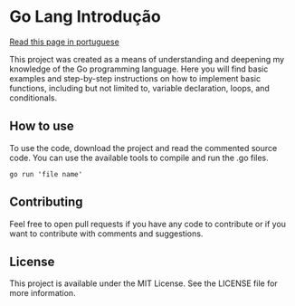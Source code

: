 # Go Lang Introdução

[Read this page in portuguese](https://github.com/elvisthermo/Go-Lang-Introducao.README-pt.md)

This project was created as a means of understanding and deepening my knowledge of the Go programming language. Here you will find basic examples and step-by-step instructions on how to implement basic functions, including but not limited to, variable declaration, loops, and conditionals.

## How to use

To use the code, download the project and read the commented source code. You can use the available tools to compile and run the .go files.

```
go run 'file name'
```

## Contributing

Feel free to open pull requests if you have any code to contribute or if you want to contribute with comments and suggestions.

## License

This project is available under the MIT License. See the LICENSE file for more information.
